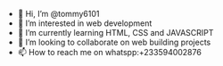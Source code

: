 - 👋 Hi, I’m @tommy6101
- 👀 I’m interested in web development 
- 🌱 I’m currently learning HTML, CSS and JAVASCRIPT
- 💞️ I’m looking to collaborate on web building projects
- 📫 How to reach me on whatspp:+233594002876

<!---
tommy6101/tommy6101 is a ✨ special ✨ repository because its `README.md` (this file) appears on your GitHub profile.
You can click the Preview link to take a look at your changes.
--->
